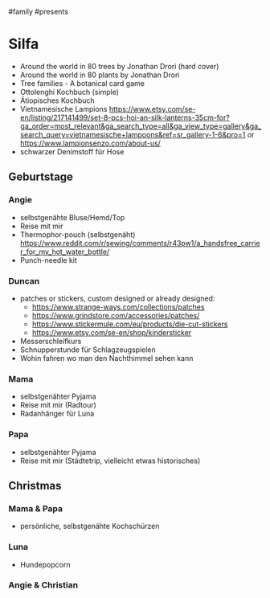 #family #presents 


# Silfa
- Around the world in 80 trees by Jonathan Drori (hard cover)
- Around the world in 80 plants by Jonathan Drori
- Tree families - A botanical card game
- Ottolenghi Kochbuch (simple)
- Ätiopisches Kochbuch
- Vietnamesische Lampions https://www.etsy.com/se-en/listing/217141499/set-8-pcs-hoi-an-silk-lanterns-35cm-for?ga_order=most_relevant&ga_search_type=all&ga_view_type=gallery&ga_search_query=vietnamesische+lampoons&ref=sr_gallery-1-6&pro=1 or https://www.lampionsenzo.com/about-us/
- schwarzer Denimstoff für Hose


## Geburtstage
### Angie
- selbstgenähte Bluse/Hemd/Top
- Reise mit mir
- Thermophor-pouch (selbstgenäht) https://www.reddit.com/r/sewing/comments/r43pw1/a_handsfree_carrier_for_my_hot_water_bottle/
- Punch-needle kit

### Duncan
- patches or stickers, custom designed or already designed: 
	- https://www.strange-ways.com/collections/patches
	- https://www.grindstore.com/accessories/patches/
	- https://www.stickermule.com/eu/products/die-cut-stickers
	- https://www.etsy.com/se-en/shop/kindersticker
- Messerschleifkurs
- Schnupperstunde für Schlagzeugspielen
- Wohin fahren wo man den Nachthimmel sehen kann


### Mama
- selbstgenähter Pyjama
- Reise mit mir (Radtour)
- Radanhänger für Luna

### Papa
- selbstgenähter Pyjama
- Reise mit mir (Städtetrip, vielleicht etwas historisches)


## Christmas 
### Mama & Papa
- persönliche, selbstgenähte Kochschürzen

### Luna
- Hundepopcorn


### Angie & Christian



